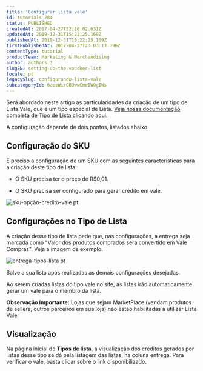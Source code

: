 ```yaml
---
title: 'Configurar lista vale'
id: tutorials_284
status: PUBLISHED
createdAt: 2017-04-27T22:10:02.631Z
updatedAt: 2019-12-31T15:22:25.169Z
publishedAt: 2019-12-31T15:22:25.169Z
firstPublishedAt: 2017-04-27T23:03:13.396Z
contentType: tutorial
productTeam: Marketing & Merchandising
author: authors_3
slugEN: setting-up-the-voucher-list
locale: pt
legacySlug: configurando-lista-vale
subcategoryId: 6aeeWirCBUwwCmeIWOgIWs
---
```


Será abordado neste artigo as particularidades da criação de um tipo de Lista Vale, que é um tipo especial de Lista. [Veja nossa documentação completa de Tipo de Lista clicando aqui.](/pt/tutorial/criando-tipo-de-lista/)

A configuração depende de dois pontos, listados abaixo.

## Configuração do SKU

É preciso a configuração de um SKU com as seguintes características para a criação deste tipo de lista:

- O SKU precisa ter o preço de R$0,01.

- O SKU precisa ser configurado para gerar crédito em vale.

![sku-opção-credito-vale pt](https://images.ctfassets.net/alneenqid6w5/JLjFssu5Q2awo2UyiuOEQ/2719360144a349ef7fcf68fc96a7dee6/sku-op____o-credito-vale_pt.png)


## Configurações no Tipo de Lista

A criação desse tipo de lista pede que, nas configurações, a entrega seja marcada como "Valor dos produtos comprados será convertido em Vale Compras". Veja a imagem de exemplo.

![entrega-tipos-lista pt](//images.ctfassets.net/alneenqid6w5/7cX5Qz5CG4gSQuwOUKSy0Y/21687cba7440124b65e6b4be17007191/entrega-tipos-lista_pt.png)

Salve a sua lista após realizadas as demais configurações desejadas.

Ao serem criadas listas do tipo vale no site, as listas irão automaticamente gerar um vale para o membro da lista.

**Observação Importante:** Lojas que sejam MarketPlace (vendam produtos de sellers, outros parceiros em sua loja) não estão habilitadas a utilizar Lista Vale.

## Visualização

Na página inicial de **Tipos de lista**, a visualização dos créditos gerados por listas desse tipo se dá pela listagem das listas, na coluna entrega. Para verificar o vale, basta clicar sobre o link disponibilizado. 
